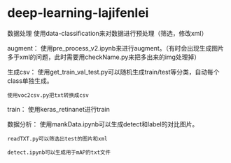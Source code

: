 # deep-learning-lajifenlei


数据处理
   使用data-classification来对数据进行预处理（筛选，修改xml）


augment：
   使用pre_process_v2.ipynb来进行augment。（有时会出现生成图片多于xml的问题，此时需要用checkName.py来把多出来的img处理掉）


生成csv：
    使用get_train_val_test.py可以随机生成train/test等分类，自动每个class单独生成。
    
    使用voc2csv.py把txt转换成csv


train：
    使用keras_retinanet进行train


数据分析：
    使用mankData.ipynb可以生成detect和label的对比图片。
    
    readTXT.py可以筛选出test的图片和xml
    
    detect.ipynb可以生成用于mAP的txt文件
    
    
    
  
   


